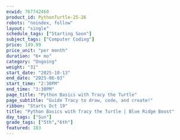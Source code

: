 ```yaml
---
ecwid: 767742460
product_id: PythonTurtle-25-26
robots: "noindex, follow"
layout: "single"
schedule_tags: ["Starting Soon"]
subject_tags: ["Computer Coding"]
price: 149.99
price_unit: "per month"
duration: "6+ mo"
category: "Ongoing"
weight: "31"
start_date: "2025-10-13"
end_date: "2025-06-03"
start_time: "2:30PM"
end_time: "3:30PM"
page_title: "Python Basics with Tracy the Turtle"
page_subtitle: "Guide Tracy to draw, code, and create!"
ribbon: "Starts Oct 19"
title: "Python Basics with Tracy the Turtle | Blue Ridge Boost"
day_tags: ["Sun"]
grade_tags: ["5th","6th"]
featured: 183
---
```

